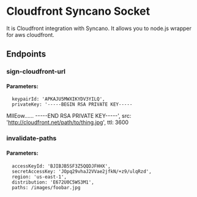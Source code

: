 # Cloudfront Syncano Socket

It is Cloudfront integration with Syncano. It allows you to node.js wrapper for aws cloudfront.

## Endpoints

### sign-cloudfront-url

#### Parameters:

      keypairId: 'APKAJU5MWXIKYDV3YILQ',
      privateKey: '-----BEGIN RSA PRIVATE KEY-----
MIIEow......
-----END RSA PRIVATE KEY-----',
      src: 'http://cloudfront.net/path/to/thing.jpg',
      ttl: 3600


### invalidate-paths

#### Parameters:

      accessKeyId: 'BJIBJB5SF3Z5QQDJFHHX',
      secretAccessKey: 'JOpq29vhaJ2VVae2jfkN/+z9/ulqRzd',
      region: 'us-east-1',
      distribution: 'E672U0C5WS3M1',
      paths: /images/foobar.jpg

